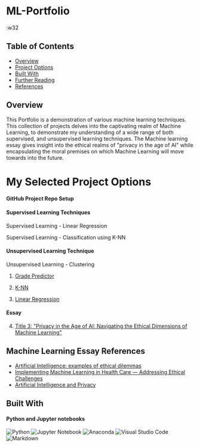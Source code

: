# ML-Portfolio

:w32

## Table of Contents

- [Overview](#overview)
- [Project Options](#project-options)
- [Built With](#built-with)
- [Further Reading](#further-reading)
- [References](#references)

## Overview

This Portfolio is a demonstration of various machine learning techniques. This collection of projects delves into the captivating realm of Machine Learning, to demonstrate my understanding of a wide range of both supervised, and unsupervised learning techniques. The Machine learning essay gives insight into the ethical realms of "privacy in the age of AI" while encapsulating the moral premises on which Machine Learning will move towards into the future.

# My Selected Project Options

#### GitHub Project Repo Setup 

#### Supervised Learning Techniques
Supervised Learning - Linear Regression 

Supervised Learning - Classification using K-NN 

#### Unsupervised Learning Technique
Unsupervised Learning - Clustering 





1. [Grade Predictor](GradePredictor) 
    
2. [K-NN](KNN_DiabetiesPrediction)

3. [Linear Regression](LinearRegression)





#### Essay
4. [Title 3: "Privacy in the Age of AI: Navigating the Ethical Dimensions of Machine
Learning"](https://docs.google.com/document/d/1J7hhSJ1OWBq9a2J8f0o5pkzWT499kwpbYtpIyxPPnxs/edit?usp=sharing)

## Machine Learning Essay References

- [Artificial Intelligence: examples of ethical dilemmas](https://www.unesco.org/en/artificial-intelligence/recommendation-ethics/cases#:~:text=But%20there%20are%20many%20ethical,and%20privacy%20of%20court%20users)
- [Implementing Machine Learning in Health Care — Addressing Ethical Challenges](https://www.ncbi.nlm.nih.gov/pmc/articles/PMC5962261/)
- [Artificial Intelligence and Privacy](https://ovic.vic.gov.au/privacy/resources-for-organisations/artificial-intelligence-and-privacy-issues-and-challenges/)


## Built With

#### Python and Jupyter notebooks

![Python](https://img.shields.io/badge/python-3670A0?style=for-the-badge&logo=python&logoColor=ffdd54)
![Jupyter Notebook](https://img.shields.io/badge/jupyter-%23FA0F00.svg?style=for-the-badge&logo=jupyter&logoColor=white)
![Anaconda](https://img.shields.io/badge/Anaconda-%2344A833.svg?style=for-the-badge&logo=anaconda&logoColor=white)
![Visual Studio Code](https://img.shields.io/badge/Visual%20Studio%20Code-0078d7.svg?style=for-the-badge&logo=visual-studio-code&logoColor=white)
![Markdown](https://img.shields.io/badge/markdown-%23000000.svg?style=for-the-badge&logo=markdown&logoColor=white)




